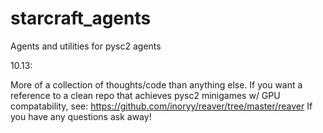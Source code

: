 # starcraft_agents
Agents and utilities for pysc2 agents

10.13:

More of a collection of thoughts/code than anything else. If you want a reference to a clean repo that achieves pysc2 minigames w/ GPU compatability, see: https://github.com/inoryy/reaver/tree/master/reaver
If you have any questions ask away!
